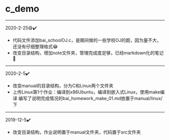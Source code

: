 # c_demo
---
2020-2-25:smile::heavy_check_mark:
- 代码文件添加bai_schoolOJ.c，是期间做的一些学校OJ的题，因为量不大，还没有仔细整理格式:joy:
- 改变目录结构，增加note文件夹，管理完成度足够，已经markdown化的笔记:beers:


---

2020-2-5:heavy_check_mark:
  
  - 改变manual的目录结构，分为C和Linux两个文件夹
  - 上传Linux第1个作业：编译到x86Ubuntu，编译到嵌入式Linux，使用make编译
    编写了说明完成情况的bai_homework_make_01.md放置于manual/linux/下
  
---
  
2019-12-5:heavy_check_mark:
  
  - 改变目录结构，作业说明置于manual文件夹，代码置于src文件夹
